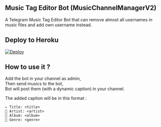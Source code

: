 ## Music Tag Editor Bot (MusicChannelManagerV2)

A Telegram Music Tag Editor Bot that can remove almost all usernames in music files and add own username instead.

## Deploy to Heroku
[![Deploy](https://www.herokucdn.com/deploy/button.svg)](https://heroku.com/deploy?template=https://github.com/samadii/AutoMusicTagEditor)



## How to use it ?

Add the bot in your channel as admin,     
Then send musics to the bot,                 
Bot will post them (with a dynamic caption) in your channel.

The added caption will be in this format :

```
✏️ Title: <title>
👤 Artist: <artist>
💽 Album: <album>
🎼 Genre: <genre>
```
